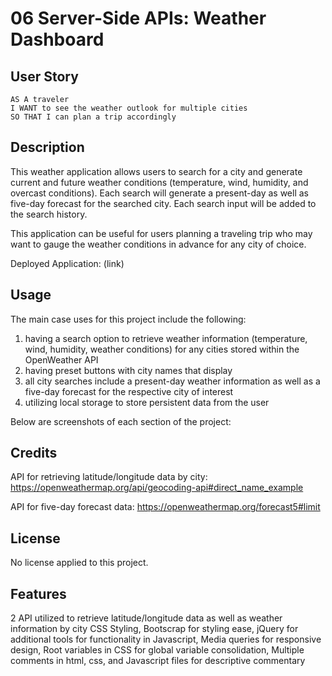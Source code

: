 # 06 Server-Side APIs: Weather Dashboard

## User Story

```
AS A traveler
I WANT to see the weather outlook for multiple cities
SO THAT I can plan a trip accordingly
```

## Description

This weather application allows users to search for a city and generate current and future weather conditions (temperature, wind, humidity, and overcast conditions). Each search will generate a present-day as well as five-day forecast for the searched city. Each search input will be added to the search history. 

This application can be useful for users planning a traveling trip who may want to gauge the weather conditions in advance for any city of choice. 

Deployed Application: (link)

## Usage

The main case uses for this project include the following:
1) having a search option to retrieve weather information (temperature, wind, humidity, weather conditions) for any cities stored within the OpenWeather API
2) having preset buttons with city names that display
3) all city searches include a present-day weather information as well as a five-day forecast for the respective city of interest
4) utilizing local storage to store persistent data from the user

Below are screenshots of each section of the project:


## Credits

API for retrieving latitude/longitude data by city: https://openweathermap.org/api/geocoding-api#direct_name_example

API for five-day forecast data: https://openweathermap.org/forecast5#limit

## License

No license applied to this project. 

## Features

2 API utilized to retrieve latitude/longitude data as well as weather information by city
CSS Styling,
Bootscrap for styling ease,
jQuery for additional tools for functionality in Javascript,
Media queries for responsive design,
Root variables in CSS for global variable consolidation,
Multiple comments in html, css, and Javascript files for descriptive commentary
